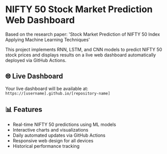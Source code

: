 # NIFTY 50 Stock Market Prediction Web Dashboard

Based on the research paper: 'Stock Market Prediction of NIFTY 50 Index Applying Machine Learning Techniques'

This project implements RNN, LSTM, and CNN models to predict NIFTY 50 stock prices and displays results on a live web dashboard automatically deployed via GitHub Actions.

## 🌐 Live Dashboard
Your live dashboard will be available at: `https://[username].github.io/[repository-name]`

## 📊 Features
- Real-time NIFTY 50 predictions using ML models
- Interactive charts and visualizations  
- Daily automated updates via GitHub Actions
- Responsive web design for all devices
- Historical performance tracking
